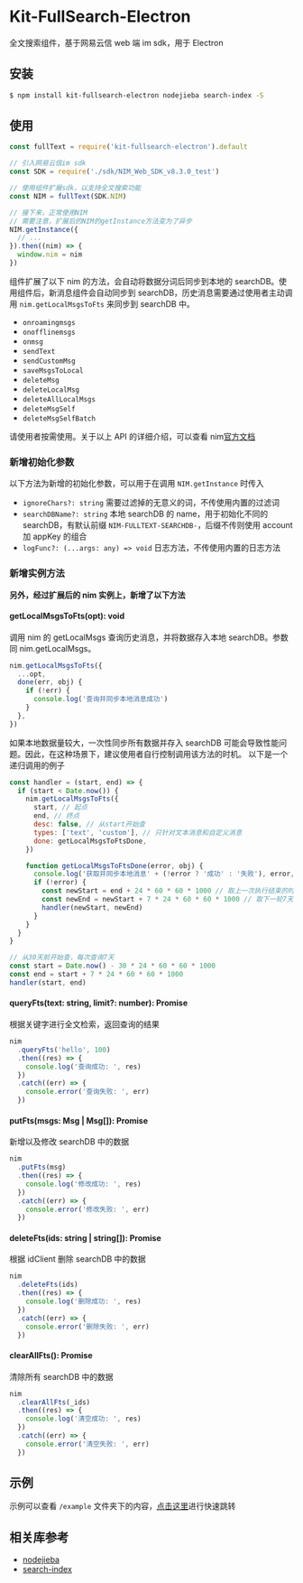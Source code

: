 # Kit-FullSearch-Electron

全文搜索组件，基于网易云信 web 端 im sdk，用于 Electron

## 安装

```bash
$ npm install kit-fullsearch-electron nodejieba search-index -S
```

## 使用

```js
const fullText = require('kit-fullsearch-electron').default

// 引入网易云信im sdk
const SDK = require('./sdk/NIM_Web_SDK_v8.3.0_test')

// 使用组件扩展sdk，以支持全文搜索功能
const NIM = fullText(SDK.NIM)

// 接下来，正常使用NIM
// 需要注意，扩展后的NIM的getInstance方法变为了异步
NIM.getInstance({
  // ...
}).then((nim) => {
  window.nim = nim
})
```

组件扩展了以下 nim 的方法，会自动将数据分词后同步到本地的 searchDB。使用组件后，新消息组件会自动同步到 searchDB，历史消息需要通过使用者主动调用 `nim.getLocalMsgsToFts` 来同步到 searchDB 中。

- `onroamingmsgs`
- `onofflinemsgs`
- `onmsg`
- `sendText`
- `sendCustomMsg`
- `saveMsgsToLocal`
- `deleteMsg`
- `deleteLocalMsg`
- `deleteAllLocalMsgs`
- `deleteMsgSelf`
- `deleteMsgSelfBatch`

请使用者按需使用。关于以上 API 的详细介绍，可以查看 nim[官方文档](https://dev.yunxin.163.com/docs/interface/%E5%8D%B3%E6%97%B6%E9%80%9A%E8%AE%AFWeb%E7%AB%AF/NIMSDK-Web/NIM.html)

### 新增初始化参数

以下方法为新增的初始化参数，可以用于在调用 `NIM.getInstance` 时传入

- `ignoreChars?: string` 需要过滤掉的无意义的词，不传使用内置的过滤词
- `searchDBName?: string` 本地 searchDB 的 name，用于初始化不同的 searchDB，有默认前缀 `NIM-FULLTEXT-SEARCHDB-`，后缀不传则使用 account 加 appKey 的组合
- `logFunc?: (...args: any) => void` 日志方法，不传使用内置的日志方法

### 新增实例方法

**另外，经过扩展后的 nim 实例上，新增了以下方法**

#### getLocalMsgsToFts(opt): void

调用 nim 的 getLocalMsgs 查询历史消息，并将数据存入本地 searchDB。参数同 nim.getLocalMsgs。

```js
nim.getLocalMsgsToFts({
  ...opt,
  done(err, obj) {
    if (!err) {
      console.log('查询并同步本地消息成功')
    }
  },
})
```

如果本地数据量较大，一次性同步所有数据并存入 searchDB 可能会导致性能问题。因此，在这种场景下，建议使用者自行控制调用该方法的时机。
以下是一个递归调用的例子

```js
const handler = (start, end) => {
  if (start < Date.now()) {
    nim.getLocalMsgsToFts({
      start, // 起点
      end, // 终点
      desc: false, // 从start开始查
      types: ['text', 'custom'], // 只针对文本消息和自定义消息
      done: getLocalMsgsToFtsDone,
    })

    function getLocalMsgsToFtsDone(error, obj) {
      console.log('获取并同步本地消息' + (!error ? '成功' : '失败'), error, obj)
      if (!error) {
        const newStart = end + 24 * 60 * 60 * 1000 // 取上一次执行结束的时间的后一天作为新一轮查询的起点
        const newEnd = newStart + 7 * 24 * 60 * 60 * 1000 // 取下一轮7天内的数据
        handler(newStart, newEnd)
      }
    }
  }
}

// 从30天前开始查，每次查询7天
const start = Date.now() - 30 * 24 * 60 * 60 * 1000
const end = start + 7 * 24 * 60 * 60 * 1000
handler(start, end)
```

#### queryFts(text: string, limit?: number): Promise<any>

根据关键字进行全文检索，返回查询的结果

```js
nim
  .queryFts('hello', 100)
  .then((res) => {
    console.log('查询成功: ', res)
  })
  .catch((err) => {
    console.error('查询失败: ', err)
  })
```

#### putFts(msgs: Msg | Msg[]): Promise<void>

新增以及修改 searchDB 中的数据

```js
nim
  .putFts(msg)
  .then((res) => {
    console.log('修改成功: ', res)
  })
  .catch((err) => {
    console.error('修改失败: ', err)
  })
```

#### deleteFts(ids: string | string[]): Promise<void>

根据 idClient 删除 searchDB 中的数据

```js
nim
  .deleteFts(ids)
  .then((res) => {
    console.log('删除成功: ', res)
  })
  .catch((err) => {
    console.error('删除失败: ', err)
  })
```

#### clearAllFts(): Promise<void>

清除所有 searchDB 中的数据

```js
nim
  .clearAllFts(_ids)
  .then((res) => {
    console.log('清空成功: ', res)
  })
  .catch((err) => {
    console.error('清空失败: ', err)
  })
```

## 示例

示例可以查看 `/example` 文件夹下的内容，[点击这里](example/README.md)进行快速跳转

## 相关库参考

- [nodejieba](https://github.com/yanyiwu/nodejieba)
- [search-index](https://github.com/fergiemcdowall/search-index)
